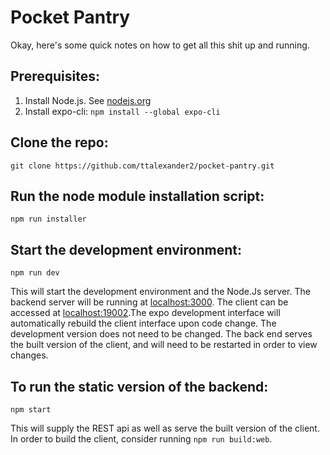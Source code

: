# Pocket Pantry
Okay, here's some quick notes on how to get all this shit up and running.

## Prerequisites:
1. Install Node.js. See [nodejs.org](https://nodejs.org/en/download/)
2. Install expo-cli:
	`npm install --global expo-cli`

## Clone the repo:

    git clone https://github.com/ttalexander2/pocket-pantry.git

## Run the node module installation script:

    npm run installer

## Start the development environment:

	npm run dev
    
    
This will start the development environment and the Node.Js server. 
The backend server will be running at [localhost:3000](http://localhost:3000). The client can be accessed at [localhost:19002](http://localhost:19002).The expo development interface will automatically rebuild the client interface upon code change. The development version does not need to be changed. The back end serves the built version of the client, and will need to be restarted in order to view changes.

## To run the static version of the backend:

	npm start
  
This will supply the REST api as well as serve the built version of the client. In order to build the client, consider running `npm run build:web`.
